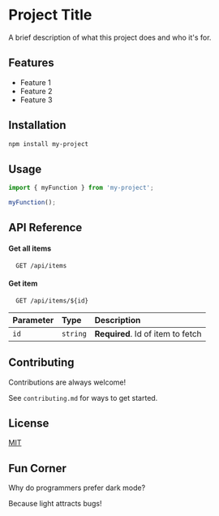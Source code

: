 # Project Title

A brief description of what this project does and who it's for.

## Features

- Feature 1
- Feature 2
- Feature 3

## Installation

```bash
npm install my-project
```

## Usage

```javascript
import { myFunction } from 'my-project';

myFunction();
```

## API Reference

#### Get all items

```http
  GET /api/items
```

#### Get item

```http
  GET /api/items/${id}
```

| Parameter | Type     | Description                       |
| :-------- | :------- | :-------------------------------- |
| `id`      | `string` | **Required**. Id of item to fetch |

## Contributing

Contributions are always welcome!

See `contributing.md` for ways to get started.

## License

[MIT](https://choosealicense.com/licenses/mit/)

## Fun Corner

Why do programmers prefer dark mode?

Because light attracts bugs!
